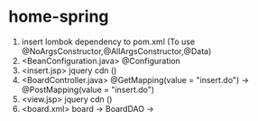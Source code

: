 # home-spring
1) insert lombok dependency to pom.xml (To use @NoArgsConstructor,@AllArgsConstructor,@Data)
2) <BeanConfiguration.java> @Configuration 
3) <insert.jsp> jquery cdn (<script src="https://code.jquery.com/jquery-3.6.0.min.js" integrity="sha256-/xUj+3OJU5yExlq6GSYGSHk7tPXikynS7ogEvDej/m4=" crossorigin="anonymous"></script>)
4) <BoardController.java> @GetMapping(value = "insert.do") -> @PostMapping(value = "insert.do")
5) <view.jsp> jquery cdn (<script src="https://code.jquery.com/jquery-3.6.0.min.js" integrity="sha256-/xUj+3OJU5yExlq6GSYGSHk7tPXikynS7ogEvDej/m4=" crossorigin="anonymous"></script>)
6) <board.xml> board -> BoardDAO <mapper namespace="com.koreait.test1.dao.board"> -> <mapper namespace="com.koreait.test1.dao.BoardDAO">
